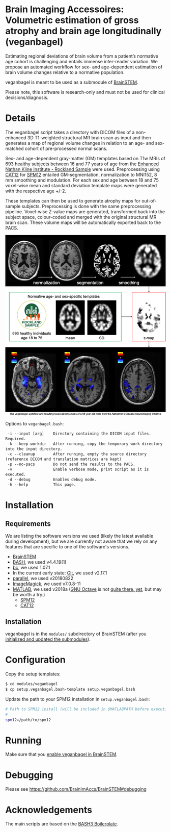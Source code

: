 # Brain Imaging Accessoires: Volumetric estimation of gross atrophy and brain age longitudinally (veganbagel)

Estimating regional deviations of brain volume from a patient’s normative age cohort is challenging and entails immense inter-reader variation. We propose an automated workflow for sex- and age-dependent estimation of brain volume changes relative to a normative population.

veganbagel is meant to be used as a submodule of [BrainSTEM](https://github.com/BrainImAccs/BrainSTEM).

Please note, this software is research-only and must not be used for clinical decisions/diagnosis.

# Details

The veganbagel script takes a directory with DICOM files of a non-enhanced 3D T1-weighted structural MR brain scan as input and then generates a map of regional volume changes in relation to an age- and sex-matched cohort of pre-processed normal scans.

Sex- and age-dependent gray-matter (GM) templates based on T1w MRIs of 693 healthy subjects between 16 and 77 years of age from the [Enhanced Nathan Kline Institute - Rockland Sample](http://fcon_1000.projects.nitrc.org/indi/enhanced/) were used. Preprocessing using [CAT12](http://www.neuro.uni-jena.de/cat/) for [SPM12](https://www.fil.ion.ucl.ac.uk/spm/software/spm12/) entailed GM-segmentation, normalization to MNI152, 8 mm smoothing and modulation. For each sex and age between 18 and 75 voxel-wise mean and standard deviation template maps were generated with the respective age +/-2.

These templates can then be used to generate atrophy maps for out-of-sample subjects. Preprocessing is done with the same preprocessing pipeline. Voxel-wise Z-value maps are generated, transformed back into the subject space, colour-coded and merged with the original structural MR brain scan. These volume maps will be automatically exported back to the PACS.

![The veganbagel workflow and resulting fused atrophy maps of a 68 year old male from the Alzheimer‘s Disease Neuroimaging Initiative](img/veganbagel_workflow.jpg "The veganbagel workflow and resulting fused atrophy maps of a 68 year old male from the Alzheimer‘s Disease Neuroimaging Initiative")

Options to `veganbagel.bash`:

```
 -i --input [arg]    Directory containing the DICOM input files. Required.
 -k --keep-workdir   After running, copy the temporary work directory into the input directory.
 -c --cleanup        After running, empty the source directory (reference DICOM and translation matrices are kept)
 -p --no-pacs        Do not send the results to the PACS.
 -v                  Enable verbose mode, print script as it is executed.
 -d --debug          Enables debug mode.
 -h --help           This page.
```

# Installation

## Requirements

We are listing the software versions we used (likely the latest available during development), but we are currently not aware that we rely on any features that are specific to one of the software's versions.

* [BrainSTEM](https://github.com/BrainImAccs/BrainSTEM)
* [BASH](https://www.gnu.org/software/bash/), we used v4.4.19(1)
* [bc](https://www.gnu.org/software/bc/), we used 1.07.1
* In the current early state: [Git](https://git-scm.com), we used v2.17.1
* [parallel](https://www.gnu.org/software/parallel/), we used v20180822
* [ImageMagick](https://imagemagick.org), we used v7.0.8-11
* [MATLAB](https://de.mathworks.com/products/matlab.html), we used v2018a ([GNU Octave](https://www.gnu.org/software/octave/) is not [quite there, yet](https://en.wikibooks.org/wiki/SPM/Octave), but may be worth a try.)
  * [SPM12](https://www.fil.ion.ucl.ac.uk/spm/software/spm12/)
  * [CAT12](http://www.neuro.uni-jena.de/cat/)

## Installation

veganbagel is in the `modules/` subdirectory of BrainSTEM (after you [initialized and updated the submodules](https://github.com/BrainImAccs/BrainSTEM#installation)).

# Configuration

Copy the setup templates:

```bash
$ cd modules/veganbagel
$ cp setup.veganbagel.bash-template setup.veganbagel.bash
```

Update the path to your SPM12 installation in `setup.veganbagel.bash`:

```bash
# Path to SPM12 install (will be included in $MATLABPATH before executing matlab
#
spm12=/path/to/spm12
```

# Running

Make sure that you [enable veganbagel in BrainSTEM](https://github.com/BrainImAccs/BrainSTEM#assign-jobs-to-queue).

# Debugging

Please see https://github.com/BrainImAccs/BrainSTEM#debugging

# Acknowledgements

The main scripts are based on the [BASH3 Boilerplate](http://bash3boilerplate.sh).
